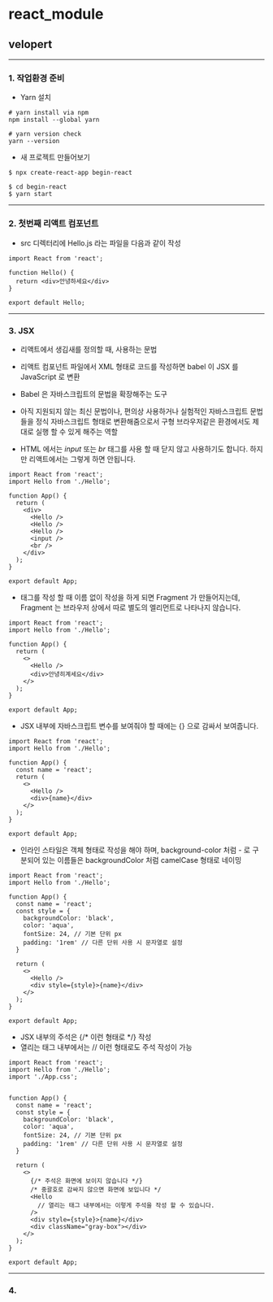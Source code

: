 # react_module

## velopert
---
### 1. 작업환경 준비
- Yarn 설치
```
# yarn install via npm
npm install --global yarn

# yarn version check
yarn --version
```

- 새 프로젝트 만들어보기
```
$ npx create-react-app begin-react

$ cd begin-react
$ yarn start
```
---
### 2. 첫번째 리액트 컴포넌트
- src 디렉터리에 Hello.js 라는 파일을 다음과 같이 작성
```
import React from 'react';

function Hello() {
  return <div>안녕하세요</div>
}

export default Hello;
```
---
### 3. JSX
- 리액트에서 생김새를 정의할 때, 사용하는 문법
- 리액트 컴포넌트 파일에서 XML 형태로 코드를 작성하면 babel 이 JSX 를 JavaScript 로 변환

- Babel 은 자바스크립트의 문법을 확장해주는 도구
- 아직 지원되지 않는 최신 문법이나, 편의상 사용하거나 실험적인 자바스크립트 문법들을 정식 자바스크립트 형태로 변환해줌으로서 구형 브라우저같은 환경에서도 제대로 실행 할 수 있게 해주는 역할

- HTML 에서는 *input* 또는 *br* 태그를 사용 할 때 닫지 않고 사용하기도 합니다. 하지만 리액트에서는 그렇게 하면 안됩니다.
```
import React from 'react';
import Hello from './Hello';

function App() {
  return (
    <div>
      <Hello />
      <Hello />
      <Hello />
      <input />
      <br />
    </div>
  );
}

export default App;
```

- 태그를 작성 할 때 이름 없이 작성을 하게 되면 Fragment 가 만들어지는데, Fragment 는 브라우저 상에서 따로 별도의 엘리먼트로 나타나지 않습니다.
```
import React from 'react';
import Hello from './Hello';

function App() {
  return (
    <>
      <Hello />
      <div>안녕히계세요</div>
    </>
  );
}

export default App;
```

- JSX 내부에 자바스크립트 변수를 보여줘야 할 때에는 {} 으로 감싸서 보여줍니다.
```
import React from 'react';
import Hello from './Hello';

function App() {
  const name = 'react';
  return (
    <>
      <Hello />
      <div>{name}</div>
    </>
  );
}

export default App;
```

- 인라인 스타일은 객체 형태로 작성을 해야 하며, background-color 처럼 - 로 구분되어 있는 이름들은 backgroundColor 처럼 camelCase 형태로 네이밍 
```
import React from 'react';
import Hello from './Hello';

function App() {
  const name = 'react';
  const style = {
    backgroundColor: 'black',
    color: 'aqua',
    fontSize: 24, // 기본 단위 px
    padding: '1rem' // 다른 단위 사용 시 문자열로 설정
  }

  return (
    <>
      <Hello />
      <div style={style}>{name}</div>
    </>
  );
}

export default App;
```

- JSX 내부의 주석은 {/* 이런 형태로 */} 작성
- 열리는 태그 내부에서는 // 이런 형태로도 주석 작성이 가능
```
import React from 'react';
import Hello from './Hello';
import './App.css';


function App() {
  const name = 'react';
  const style = {
    backgroundColor: 'black',
    color: 'aqua',
    fontSize: 24, // 기본 단위 px
    padding: '1rem' // 다른 단위 사용 시 문자열로 설정
  }

  return (
    <>
      {/* 주석은 화면에 보이지 않습니다 */}
      /* 중괄호로 감싸지 않으면 화면에 보입니다 */
      <Hello 
        // 열리는 태그 내부에서는 이렇게 주석을 작성 할 수 있습니다.
      />
      <div style={style}>{name}</div>
      <div className="gray-box"></div>
    </>
  );
}

export default App;
```
---
### 4. 